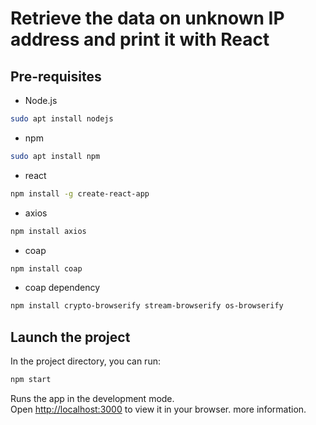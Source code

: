 # Retrieve the data on unknown IP address and print it with React

## Pre-requisites

- Node.js
```bash
sudo apt install nodejs
```
- npm
```bash
sudo apt install npm
```
- react
```bash
npm install -g create-react-app
```
- axios
```bash
npm install axios
```
- coap
```bash
npm install coap
```
- coap dependency
```bash
npm install crypto-browserify stream-browserify os-browserify
```

## Launch the project

In the project directory, you can run:

```bash
npm start
```

Runs the app in the development mode.\
Open [http://localhost:3000](http://localhost:3000) to view it in your browser.
more information.